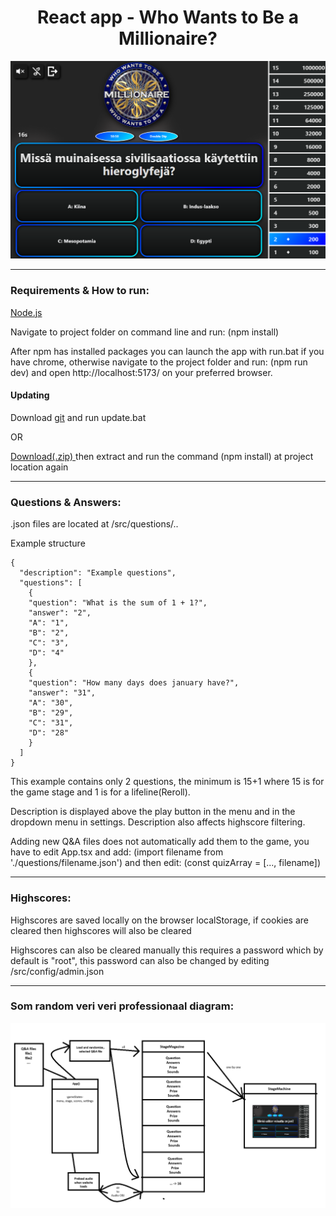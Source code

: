 <h1 align="center"> React app - Who Wants to Be a Millionaire? </h1>
<p align="center"><img src="dev/main-img.png"/></p>

---

<h3>Requirements & How to run:</h3>
<a href="https://docs.npmjs.com/downloading-and-installing-node-js-and-npm">Node.js</a>
<p>Navigate to project folder on command line and run: (npm install)</p>
<p>After npm has installed packages you can launch the app with run.bat if you have chrome, otherwise navigate to the project folder and run: (npm run dev) and open http://localhost:5173/ on your preferred browser.</p>

<h4>Updating</h4>

<p>Download <a href="https://git-scm.com/downloads">git</a> and run update.bat</p>

<p>OR</p>

<p><a href="https://codeload.github.com/nesterinen/WWTBAM/zip/refs/heads/main"> Download(.zip) </a> then extract and run the command (npm install) at project location again</p>

---

<h3>Questions & Answers:</h3>
<p>.json files are located at /src/questions/..</p>
<p>Example structure</p>

````
{
  "description": "Example questions",
  "questions": [
    {
    "question": "What is the sum of 1 + 1?",
    "answer": "2",
    "A": "1",
    "B": "2",
    "C": "3",
    "D": "4"
    },
    {
    "question": "How many days does january have?",
    "answer": "31",
    "A": "30",
    "B": "29",
    "C": "31",
    "D": "28"
    }
  ]
}
````

<p>This example contains only 2 questions, the minimum is 15+1 where 15 is for the game stage and 1 is for a lifeline(Reroll).</p>
<p>Description is displayed above the play button in the menu and in the dropdown menu in settings. Description also affects highscore filtering.</p>
<p>Adding new Q&A files does not automatically add them to the game, you have to edit App.tsx and add: (import filename from './questions/filename.json') and then edit: (const quizArray = [..., filename])</p>

---

<h3>Highscores:</h3>
<p>Highscores are saved locally on the browser localStorage, if cookies are cleared then highscores will also be cleared</p>
<p>Highscores can also be cleared manually this requires a password which by default is "root", this password can also be changed by editing /src/config/admin.json</p>

---

<h3>Som random veri veri professionaal diagram:</h3>
<p align="center"><img src="dev/very-professional-diagram.png"/></p>